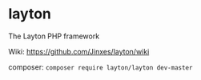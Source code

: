 # layton
The Layton PHP framework

Wiki: https://github.com/Jinxes/layton/wiki

composer: `composer require layton/layton dev-master`

